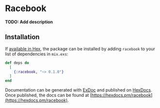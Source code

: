 # Racebook

**TODO: Add description**

## Installation

If [available in Hex](https://hex.pm/docs/publish), the package can be installed
by adding `racebook` to your list of dependencies in `mix.exs`:

```elixir
def deps do
  [
    {:racebook, "~> 0.1.0"}
  ]
end
```

Documentation can be generated with [ExDoc](https://github.com/elixir-lang/ex_doc)
and published on [HexDocs](https://hexdocs.pm). Once published, the docs can
be found at [https://hexdocs.pm/racebook](https://hexdocs.pm/racebook).

